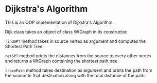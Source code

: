 # Dijkstra's Algorithm

This is an OOP implementation of Dijkstra's Algorithm. 

Dijk class takes an object of class WtGraph in its constructor.

```findSPT``` method takes in source vertex as argument and computes the Shortest Path Tree. 

```retSPT``` method prints the distances from the source to every other vertex and returns a WtGraph containing the shortest path tree

```tracePath``` method takes destination as argument and prints the path from the source to that destination along with the total distance of the path.
